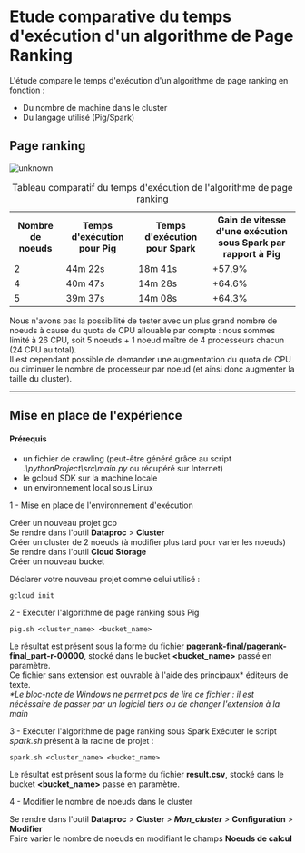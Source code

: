 # Etude comparative du temps d'exécution d'un algorithme de Page Ranking 

L'étude compare le temps d'exécution d'un algorithme de page ranking en fonction :
* Du nombre de machine dans le cluster
* Du langage utilisé (Pig/Spark)

## Page ranking
![unknown](https://user-images.githubusercontent.com/56700560/138350960-7101a83c-8b5c-45b1-94ac-76b5c3c54815.png)

<table>
    <caption>Tableau comparatif du temps d'exécution de l'algorithme de page ranking</caption>
    <tr>
        <th scope="col">Nombre de noeuds</th>
        <th scope="col">Temps d'exécution pour Pig</th>
        <th scope="col">Temps d'exécution pour Spark</th>
        <th scope="col">Gain de vitesse d'une exécution sous Spark par rapport à Pig</th>
    </tr>
    <tr>
        <td>2</td>
        <td>44m 22s</td>
        <td>18m 41s</td>
        <td>+57.9%</td>
    </tr>
    <tr>
        <td>4</td>
        <td>40m 47s</td>
        <td>14m 28s</td>
        <td>+64.6%</td>
    </tr>
    <tr>
        <td>5</td>
        <td>39m 37s</td>
        <td>14m 08s</td>
        <td>+64.3%</td>
    </tr>
</table>

Nous n'avons pas la possibilité de tester avec un plus grand nombre de noeuds à cause du quota de CPU allouable par compte : nous sommes limité à 26 CPU, soit 5 noeuds + 1 noeud maître de 4 processeurs chacun (24 CPU au total).  
Il est cependant possible de demander une augmentation du quota de CPU ou diminuer le nombre de processeur par noeud (et ainsi donc augmenter la taille du cluster). 

---
## Mise en place de l'expérience

#### Prérequis

- un fichier de crawling (peut-être généré grâce au script *.\pythonProject\src\main.py* ou récupéré sur Internet)
- le gcloud SDK sur la machine locale
- un environnement local sous Linux

1 - Mise en place de l'environnement d'exécution

Créer un nouveau projet gcp  
Se rendre dans l'outil **Dataproc** > **Cluster**   
Créer un cluster de 2 noeuds (à modifier plus tard pour varier les noeuds)  
Se rendre dans l'outil **Cloud Storage**  
Créer un nouveau bucket  

Déclarer votre nouveau projet comme celui utilisé :   
```
gcloud init
```

2 - Exécuter l'algorithme de page ranking sous Pig
```
pig.sh <cluster_name> <bucket_name>
```
Le résultat est présent sous la forme du fichier **pagerank-final/pagerank-final_part-r-00000**, stocké dans le bucket **<bucket_name>** passé en paramètre.  
Ce fichier sans extension est ouvrable à l'aide des principaux* éditeurs de texte.  
*\*Le bloc-note de Windows ne permet pas de lire ce fichier : il est nécéssaire de passer par un logiciel tiers ou de changer l'extension à la main*

3 - Exécuter l'algorithme de page ranking sous Spark
Exécuter le script *spark.sh* présent à la racine de projet :
```
spark.sh <cluster_name> <bucket_name>
```
Le résultat est présent sous la forme du fichier **result.csv**, stocké dans le bucket **<bucket_name>** passé en paramètre.

4 - Modifier le nombre de noeuds dans le cluster

Se rendre dans l'outil **Dataproc** > **Cluster** > ***Mon_cluster*** > **Configuration** > **Modifier**  
Faire varier le nombre de noeuds en modifiant le champs **Noeuds de calcul**

